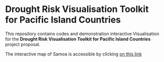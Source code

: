 # Drought Risk Visualisation Toolkit for Pacific Island Countries

This repository contains codes and demonstration interactive
Visualisation for the **Drought Risk Visualisation Toolkit for Pacific Island Countries** project proposal.

The interactive map of Samoa is accessible by clicking [on this link](https://rawgit.com/nicolasfauchereau/drought_risk/master/notebooks/map.html)

